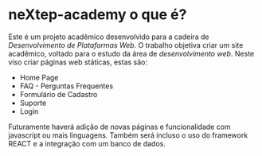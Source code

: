 # neXtep-academy o que é?

Este é um projeto acadêmico desenvolvido para a cadeira de *Desenvolvimento de Plataformas Web*.
O trabalho objetiva criar um site acadêmico, voltado para o estudo da área de *desenvolvimento web*. Neste viso criar páginas web státicas, estas são:

* Home Page
* FAQ - Perguntas Frequentes
* Formulário de Cadastro
* Suporte
* Login

Futuramente haverá adição de novas páginas e funcionalidade com javascript ou mais linguagens. Também será incluso o uso do framework REACT e a integração com um banco de dados.